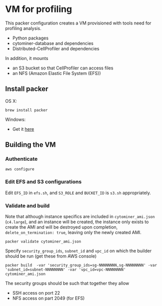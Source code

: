 # VM for profiling
This packer configuration creates a VM provisioned with tools need for
profiling analysis.

- Python packages
- cytominer-database and dependencies
- Distributed-CellProfiler and dependencies

In addition, it mounts
- an S3 bucket so that CellProfiler can access files
- an NFS (Amazon Elastic File System (EFS))

## Install packer

OS X:
```
brew install packer
```

Windows:
- Get it [here](https://www.packer.io/downloads.html)

## Building the VM


### Authenticate

```
aws configure
```

### Edit EFS and S3 configurations

Edit `EFS_ID` in `efs.sh`, and `S3_ROLE` and `BUCKET_ID` is `s3.sh`
appropriately.

### Validate and build

Note that although instance specifics are included in `cytominer_ami.json`
(`c4.large`), and an instance will be created, the instance only exists to
create the AMI and will be destroyed upon completion,
`delete_on_termination: true`, leaving only the newly created AMI.


```
packer validate cytominer_ami.json
```

Specify `security_group_ids`, `subnet_id` and `vpc_id` on which the builder
should be run (get these from AWS console)

```
packer build  -var 'security_group_ids=sg-NNNNNNNN,sg-NNNNNNNN' -var 'subnet_id=subnet-NNNNNNNN' -var 'vpc_id=vpc-NNNNNNNN' cytominer_ami.json
```

The security groups should be such that together they allow
- SSH access on port 22
- NFS access on part 2049 (for EFS)



